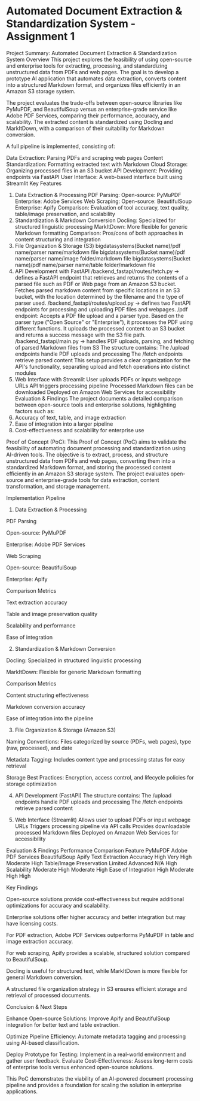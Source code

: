 # Automated Document Extraction & Standardization System - Assignment 1
Project Summary: Automated Document Extraction & Standardization System
Overview
This project explores the feasibility of using open-source and enterprise tools for extracting, processing, and standardizing unstructured data from PDFs and web pages. The goal is to develop a prototype AI application that automates data extraction, converts content into a structured Markdown format, and organizes files efficiently in an Amazon S3 storage system.

The project evaluates the trade-offs between open-source libraries like PyMuPDF, and BeautifulSoup versus an enterprise-grade service like Adobe PDF Services, comparing their performance, accuracy, and scalability. The extracted content is standardized using Docling and MarkItDown, with a comparison of their suitability for Markdown conversion.

A full pipeline is implemented, consisting of:

Data Extraction: Parsing PDFs and scraping web pages
Content Standardization: Formatting extracted text with Markdown
Cloud Storage: Organizing processed files in an S3 bucket
API Development: Providing endpoints via FastAPI
User Interface: A web-based interface built using Streamlit
Key Features
1. Data Extraction & Processing
PDF Parsing:
Open-source: PyMuPDF
Enterprise: Adobe Services
Web Scraping:
Open-source: BeautifulSoup
Enterprise: Apify
Comparison: Evaluation of tool accuracy, text quality, table/image preservation, and scalability
2. Standardization & Markdown Conversion
Docling: Specialized for structured linguistic processing
MarkItDown: More flexible for generic Markdown formatting
Comparison: Pros/cons of both approaches in content structuring and integration
3. File Organization & Storage (S3)
bigdatasystems(Bucket name)/pdf name/parser name/markdown file
bigdatasystems(Bucket name)/pdf name/parser name/image folder/markdown file
bigdatasystems(Bucket name)/pdf name/parser name/table folder/markdown file
5. API Development with FastAPI
/backend_fastapi/routes/fetch.py → defines a FastAPI endpoint that retrieves and returns the contents of a parsed file such as PDF or Web page from an Amazon S3 bucket. Fetches parsed markdown content from specific locations in an S3 bucket, with the location determined by the filename and the type of parser used.
/backend_fastapi/routes/upload.py → defines two FastAPI endpoints for processing and uploading PDF files and webpages.
 /pdf endpoint: Accepts a PDF file upload and a parser type. Based on the parser type ("Open Source" or "Enterprise"), it processes the PDF using different functions. It uploads the processed content to an S3 bucket and returns a success message with the S3 file path.
/backend_fastapi/main.py → handles PDF uploads, parsing, and fetching of parsed Markdown files from S3
The structure contains:
The /upload endpoints handle PDF uploads and processing
The /fetch endpoints retrieve parsed content
This setup provides a clear organization for the API's functionality, separating upload and fetch operations into distinct modules
6. Web Interface with Streamlit
User uploads PDFs or inputs webpage URLs
API triggers processing pipeline
Processed Markdown files can be downloaded
Deployed on Amazon Web Services for accessibility
Evaluation & Findings
The project documents a detailed comparison between open-source tools and enterprise solutions, highlighting factors such as:
1. Accuracy of text, table, and image extraction
2. Ease of integration into a larger pipeline
3. Cost-effectiveness and scalability for enterprise use

Proof of Concept (PoC):
This Proof of Concept (PoC) aims to validate the feasibility of automating document processing and standardization using AI-driven tools. The objective is to extract, process, and structure unstructured data from PDFs and web pages, converting them into a standardized Markdown format, and storing the processed content efficiently in an Amazon S3 storage system. The project evaluates open-source and enterprise-grade tools for data extraction, content transformation, and storage management.

Implementation Pipeline

1. Data Extraction & Processing

PDF Parsing

Open-source: PyMuPDF

Enterprise: Adobe PDF Services

Web Scraping

Open-source: BeautifulSoup

Enterprise: Apify

Comparison Metrics

Text extraction accuracy

Table and image preservation quality

Scalability and performance

Ease of integration

2. Standardization & Markdown Conversion

Docling: Specialized in structured linguistic processing

MarkItDown: Flexible for generic Markdown formatting

Comparison Metrics

Content structuring effectiveness

Markdown conversion accuracy

Ease of integration into the pipeline

3. File Organization & Storage (Amazon S3)

Naming Conventions: Files categorized by source (PDFs, web pages), type (raw, processed), and date

Metadata Tagging: Includes content type and processing status for easy retrieval

Storage Best Practices: Encryption, access control, and lifecycle policies for storage optimization

4. API Development (FastAPI)
The structure contains:
The /upload endpoints handle PDF uploads and processing
The /fetch endpoints retrieve parsed content

5. Web Interface (Streamlit)
Allows user to upload PDFs or input webpage URLs
Triggers processing pipeline via API calls
Provides downloadable processed Markdown files
Deployed on Amazon Web Services for accessibility

Evaluation & Findings
Performance Comparison
Feature	                        PyMuPDF	             Adobe PDF Services	         BeautifulSoup	     Apify
Text Extraction Accuracy	        High	               Very High	                 Moderate	          High
Table/Image Preservation	       Limited	              Advanced	                    N/A	            High
Scalability	                     Moderate	             High	                    Moderate	         High
Ease of Integration	              High	                Moderate	                    High	           High

Key Findings

Open-source solutions provide cost-effectiveness but require additional optimizations for accuracy and scalability.

Enterprise solutions offer higher accuracy and better integration but may have licensing costs.

For PDF extraction, Adobe PDF Services outperforms PyMuPDF in table and image extraction accuracy.

For web scraping, Apify provides a scalable, structured solution compared to BeautifulSoup.

Docling is useful for structured text, while MarkItDown is more flexible for general Markdown conversion.

A structured file organization strategy in S3 ensures efficient storage and retrieval of processed documents.

Conclusion & Next Steps

Enhance Open-source Solutions: Improve Apify and BeautifulSoup integration for better text and table extraction.

Optimize Pipeline Efficiency: Automate metadata tagging and processing using AI-based classification.

Deploy Prototype for Testing: Implement in a real-world environment and gather user feedback.
Evaluate Cost-Effectiveness: Assess long-term costs of enterprise tools versus enhanced open-source solutions.

This PoC demonstrates the viability of an AI-powered document processing pipeline and provides a foundation for scaling the solution in enterprise applications.


